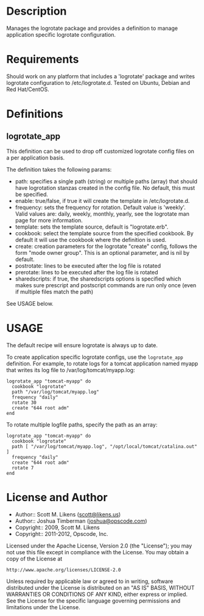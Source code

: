 Description
===========

Manages the logrotate package and provides a definition to manage
application specific logrotate configuration.

Requirements
============

Should work on any platform that includes a 'logrotate' package and
writes logrotate configuration to /etc/logrotate.d. Tested on Ubuntu,
Debian and Red Hat/CentOS.

Definitions
===========

## logrotate\_app

This definition can be used to drop off customized logrotate config
files on a per application basis.

The definition takes the following params:

* path: specifies a single path (string) or multiple paths (array)
  that should have logrotation stanzas created in the config file. No
  default, this must be specified.
* enable: true/false, if true it will create the template in
  /etc/logrotate.d.
* frequency: sets the frequency for rotation. Default value is
  'weekly'. Valid values are: daily, weekly, monthly, yearly, see the
  logrotate man page for more information.
* template: sets the template source, default is "logrotate.erb".
* cookbook: select the template source from the specified cookbook. By
  default it will use the cookbook where the definition is used.
* create: creation parameters for the logrotate "create" config,
  follows the form "mode owner group". This is an optional parameter,
  and is nil by default.
* postrotate: lines to be executed after the log file is rotated
* prerotate: lines to be executed after the log file is rotated
* sharedscripts: if true, the sharedscripts options is specified which
  makes sure prescript and postscript commands are run only once (even
  if multiple files match the path)

See USAGE below.

USAGE
====

The default recipe will ensure logrotate is always up to date.

To create application specific logrotate configs, use the
`logrotate_app` definition. For example, to rotate logs for a tomcat
application named myapp that writes its log file to
/var/log/tomcat/myapp.log:

    logrotate_app "tomcat-myapp" do
      cookbook "logrotate"
      path "/var/log/tomcat/myapp.log"
      frequency "daily"
      rotate 30
      create "644 root adm"
    end

To rotate multiple logfile paths, specify the path as an array:

    logrotate_app "tomcat-myapp" do
      cookbook "logrotate"
      path [ "/var/log/tomcat/myapp.log", "/opt/local/tomcat/catalina.out" ]
      frequency "daily"
      create "644 root adm"
      rotate 7
    end

License and Author
==================

- Author:: Scott M. Likens (<scott@likens.us>)
- Author:: Joshua Timberman (<joshua@opscode.com>)
- Copyright:: 2009, Scott M. Likens
- Copyright:: 2011-2012, Opscode, Inc.

Licensed under the Apache License, Version 2.0 (the "License");
you may not use this file except in compliance with the License.
You may obtain a copy of the License at

    http://www.apache.org/licenses/LICENSE-2.0

Unless required by applicable law or agreed to in writing, software
distributed under the License is distributed on an "AS IS" BASIS,
WITHOUT WARRANTIES OR CONDITIONS OF ANY KIND, either express or implied.
See the License for the specific language governing permissions and
limitations under the License.
